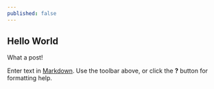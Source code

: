 ```yaml
---
published: false
---
```

## Hello World

What a post!

Enter text in [Markdown](http://daringfireball.net/projects/markdown/). Use the toolbar above, or click the **?** button for formatting help.
